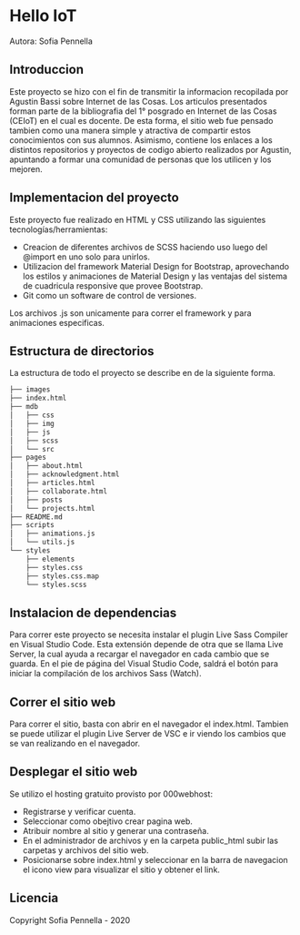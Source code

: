 # Hello IoT

Autora: Sofia Pennella

## Introduccion

Este proyecto se hizo con el fin de transmitir la informacion recopilada por Agustin Bassi sobre Internet de las Cosas. Los articulos presentados forman parte de la bibliografia del  1° posgrado en Internet de las Cosas (CEIoT) en el cual es docente. De esta forma, el sitio web fue pensado tambien como una manera simple y atractiva de compartir estos conocimientos con sus alumnos.
Asimismo, contiene los enlaces a los distintos repositorios y proyectos de codigo abierto realizados por Agustin, apuntando a formar una comunidad de personas que los utilicen y los mejoren.

## Implementacion del proyecto

Este proyecto fue realizado en HTML y CSS utilizando las siguientes tecnologías/herramientas:

* Creacion de diferentes archivos de SCSS haciendo uso luego del @import en uno solo para unirlos.
* Utilizacion del framework Material Design for Bootstrap, aprovechando los estilos y animaciones de Material Design y las ventajas del sistema de cuadricula responsive que provee Bootstrap.
* Git como un software de control de versiones.

Los archivos .js son unicamente para correr el framework y para animaciones especificas.

## Estructura de directorios

La estructura de todo el proyecto se describe en de la siguiente forma.

```sh
├── images
├── index.html
├── mdb
│   ├── css
│   ├── img
│   ├── js
│   ├── scss
│   └── src
├── pages
│   ├── about.html
│   ├── acknowledgment.html
│   ├── articles.html
│   ├── collaborate.html
│   ├── posts
│   └── projects.html
├── README.md
├── scripts
│   ├── animations.js
│   └── utils.js
└── styles
    ├── elements
    ├── styles.css
    ├── styles.css.map
    └── styles.scss
```

## Instalacion de dependencias

Para correr este proyecto se necesita instalar el plugin Live Sass Compiler en Visual Studio Code.
Esta extensión depende de otra que se llama Live Server, la cual ayuda a recargar el navegador en cada cambio que se guarda.
En el pie de página del Visual Studio Code, saldrá el botón para iniciar la compilación de los archivos Sass (Watch).


## Correr el sitio web

Para correr el sitio, basta con abrir en el navegador el index.html. 
Tambien se puede utilizar el plugin Live Server de VSC e ir viendo los cambios que se van realizando en el navegador.


## Desplegar el sitio web

Se utilizo el hosting gratuito provisto por 000webhost:

* Registrarse y verificar cuenta.
* Seleccionar como obejtivo crear pagina web.
* Atribuir nombre al sitio y generar una contraseña.
* En el administrador de archivos y en la carpeta public_html subir las carpetas y archivos del sitio web.
* Posicionarse sobre index.html y seleccionar en la barra de navegacion el icono view para visualizar el sitio y obtener el link.


## Licencia

Copyright Sofia Pennella - 2020